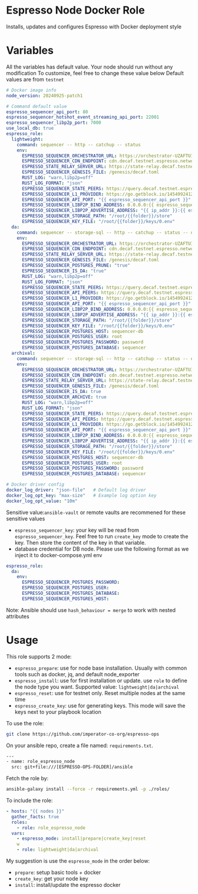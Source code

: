 # Espresso Node Docker Role

Installs, updates and configures Espresso with Docker deployment style 

# Variables
All the variables has default value. Your node should run without any modification
To customize, feel free to change these value below
Default values are from `testnet`
```yaml
# Docker image info
node_version: 20240925-patch1

# Command default value
espresso_sequencer_api_port: 80
espresso_sequencer_hotshot_event_streaming_api_port: 22001
espresso_sequencer_libp2p_port: 7000
use_local_db: true
espresso_role:
  lightweight:
    command: sequencer -- http -- catchup -- status
    env:
      ESPRESSO_SEQUENCER_ORCHESTRATOR_URL: https://orchestrator-UZAFTUIMZOT.decaf.testnet.espresso.network
      ESPRESSO_SEQUENCER_CDN_ENDPOINT: cdn.decaf.testnet.espresso.network:1737
      ESPRESSO_STATE_RELAY_SERVER_URL: https://state-relay.decaf.testnet.espresso.network
      ESPRESSO_SEQUENCER_GENESIS_FILE: /genesis/decaf.toml
      RUST_LOG: "warn,libp2p=off"
      RUST_LOG_FORMAT: "json"
      ESPRESSO_SEQUENCER_STATE_PEERS: https://query.decaf.testnet.espresso.network
      ESPRESSO_SEQUENCER_L1_PROVIDER: https://go.getblock.io/1454992412334bb09d5d8282d000fb1c 
      ESPRESSO_SEQUENCER_API_PORT: "{{ espresso_sequencer_api_port }}"
      ESPRESSO_SEQUENCER_LIBP2P_BIND_ADDRESS: 0.0.0.0:{{ espresso_sequencer_libp2p_port }}
      ESPRESSO_SEQUENCER_LIBP2P_ADVERTISE_ADDRESS: "{{ ip_addr }}:{{ espresso_sequencer_libp2p_port }}"
      ESPRESSO_SEQUENCER_STORAGE_PATH: "/root/{{folder}}/store"
      ESPRESSO_SEQUENCER_KEY_FILE: "/root/{{folder}}/keys/0.env"
  da:
    command: sequencer -- storage-sql -- http -- catchup -- status -- query
    env:
      ESPRESSO_SEQUENCER_ORCHESTRATOR_URL: https://orchestrator-UZAFTUIMZOT.decaf.testnet.espresso.network
      ESPRESSO_SEQUENCER_CDN_ENDPOINT: cdn.decaf.testnet.espresso.network:1737
      ESPRESSO_STATE_RELAY_SERVER_URL: https://state-relay.decaf.testnet.espresso.network
      ESPRESSO_SEQUENCER_GENESIS_FILE: /genesis/decaf.toml
      ESPRESSO_SEQUENCER_POSTGRES_PRUNE: "true"
      ESPRESSO_SEQUENCER_IS_DA: "true"
      RUST_LOG: "warn,libp2p=off"
      RUST_LOG_FORMAT: "json"
      ESPRESSO_SEQUENCER_STATE_PEERS: https://query.decaf.testnet.espresso.network
      ESPRESSO_SEQUENCER_API_PEERS: https://query.decaf.testnet.espresso.network
      ESPRESSO_SEQUENCER_L1_PROVIDER: https://go.getblock.io/1454992412334bb09d5d8282d000fb1c 
      ESPRESSO_SEQUENCER_API_PORT: "{{ espresso_sequencer_api_port }}"
      ESPRESSO_SEQUENCER_LIBP2P_BIND_ADDRESS: 0.0.0.0:{{ espresso_sequencer_libp2p_port }}
      ESPRESSO_SEQUENCER_LIBP2P_ADVERTISE_ADDRESS: "{{ ip_addr }}:{{ espresso_sequencer_libp2p_port }}"
      ESPRESSO_SEQUENCER_STORAGE_PATH: "/root/{{folder}}/store"
      ESPRESSO_SEQUENCER_KEY_FILE: "/root/{{folder}}/keys/0.env"
      ESPRESSO_SEQUENCER_POSTGRES_HOST: sequencer-db
      ESPRESSO_SEQUENCER_POSTGRES_USER: root
      ESPRESSO_SEQUENCER_POSTGRES_PASSWORD: password
      ESPRESSO_SEQUENCER_POSTGRES_DATABASE: sequencer
  archival:
    command: sequencer -- storage-sql -- http -- catchup -- status -- query -- state
    env:
      ESPRESSO_SEQUENCER_ORCHESTRATOR_URL: https://orchestrator-UZAFTUIMZOT.decaf.testnet.espresso.network
      ESPRESSO_SEQUENCER_CDN_ENDPOINT: cdn.decaf.testnet.espresso.network:1737
      ESPRESSO_STATE_RELAY_SERVER_URL: https://state-relay.decaf.testnet.espresso.network
      ESPRESSO_SEQUENCER_GENESIS_FILE: /genesis/decaf.toml
      ESPRESSO_SEQUENCER_IS_DA: true
      ESPRESSO_SEQUENCER_ARCHIVE: true
      RUST_LOG: "warn,libp2p=off"
      RUST_LOG_FORMAT: "json"
      ESPRESSO_SEQUENCER_STATE_PEERS: https://query.decaf.testnet.espresso.network
      ESPRESSO_SEQUENCER_API_PEERS: https://query.decaf.testnet.espresso.network
      ESPRESSO_SEQUENCER_L1_PROVIDER: https://go.getblock.io/1454992412334bb09d5d8282d000fb1c 
      ESPRESSO_SEQUENCER_API_PORT: "{{ espresso_sequencer_api_port }}"
      ESPRESSO_SEQUENCER_LIBP2P_BIND_ADDRESS: 0.0.0.0:{{ espresso_sequencer_libp2p_port }}
      ESPRESSO_SEQUENCER_LIBP2P_ADVERTISE_ADDRESS: "{{ ip_addr }}:{{ espresso_sequencer_libp2p_port }}"
      ESPRESSO_SEQUENCER_STORAGE_PATH: "/root/{{folder}}/store"
      ESPRESSO_SEQUENCER_KEY_FILE: "/root/{{folder}}/keys/0.env"
      ESPRESSO_SEQUENCER_POSTGRES_HOST: sequencer-db
      ESPRESSO_SEQUENCER_POSTGRES_USER: root
      ESPRESSO_SEQUENCER_POSTGRES_PASSWORD: password
      ESPRESSO_SEQUENCER_POSTGRES_DATABASE: sequencer

# Docker driver config
docker_log_driver: "json-file"   # Default log driver
docker_log_opt_key: "max-size"   # Example log option key
docker_log_opt_value: "10m" 
```

Sensitive value:`ansible-vault` or remote vaults are recommened for these sensitive values

- `espresso_sequencer_key`: your key will be read from `espresso_sequencer_key`. Feel free to run `create_key` mode to create the key. Then store the content of the key in that variable. 
- database credential for DB node. Please use the following format as we inject it to docker-compose.yml env
```yaml
espresso_role:
  da:
    env:
      ESPRESSO_SEQUENCER_POSTGRES_PASSWORD: 
      ESPRESSO_SEQUENCER_POSTGRES_USER: 
      ESPRESSO_SEQUENCER_POSTGRES_DATABASE: 
      ESPRESSO_SEQUENCER_POSTGRES_HOST: 
```
Note: Ansible should use `hash_behaviour = merge` to work with nested attributes

# Usage

This role supports 2 mode:
- `espresso_prepare`: use for node base installation. Usually with common tools such as docker, jq, and default node_exporter
- `espresso_install`: use for first installation or update. use `role` to define the node type you want. Supported value: `lightweight|da|archival`
- `espresso_reset`: use for testnet only. Reset multiple nodes at the same time
- `espresso_create_key`: use for generating keys. This mode will save the keys next to your playbook location

To use the role:
```bash
git clone https://github.com/imperator-co-org/espresso-ops
```

On your ansible repo, create a file named: `requirements.txt`.
```txt
---
- name: role_espresso_node
  src: git+file:///[ESPRESSO-OPS-FOLDER]/ansible
```
Fetch the role by:
```bash
ansible-galaxy install --force -r requirements.yml -p ./roles/
```

To include the role:
```yaml
- hosts: "{{ nodes }}"
  gather_facts: true
  roles:
    - role: role_espresso_node
  vars:
    - espresso_mode: install|prepare|create_key|reset
    w
    - role: lightweight|da|archival
```
My suggestion is use the `espresso_mode` in the order below:
- `prepare`: setup basic tools + docker
- `create_key`: get your node key
- `install`: install/update the espresso docker
